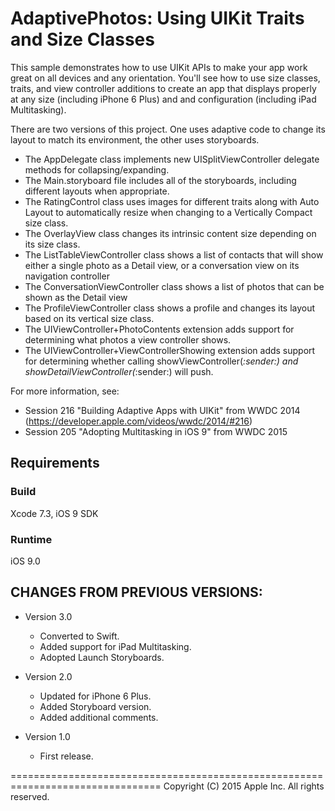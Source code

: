 # AdaptivePhotos: Using UIKit Traits and Size Classes

This sample demonstrates how to use UIKit APIs to make your app work great on all devices and any orientation. You'll see how to use size classes, traits, and view controller additions to create an app that displays properly at any size (including iPhone 6 Plus) and and configuration (including iPad Multitasking).

There are two versions of this project. One uses adaptive code to change its layout to match its environment, the other uses storyboards. 

- The AppDelegate class implements new UISplitViewController delegate methods for collapsing/expanding.
- The Main.storyboard file includes all of the storyboards, including different layouts when appropriate. 
- The RatingControl class uses images for different traits along with Auto Layout to automatically resize when changing to a Vertically Compact size class.
- The OverlayView class changes its intrinsic content size depending on its size class.
- The ListTableViewController class shows a list of contacts that will show either a single photo as a Detail view, or a conversation view on its navigation controller
- The ConversationViewController class shows a list of photos that can be shown as the Detail view
- The ProfileViewController class shows a profile and changes its layout based on its vertical size class.
- The UIViewController+PhotoContents extension adds support for determining what photos a view controller shows.
- The UIViewController+ViewControllerShowing extension adds support for determining whether calling showViewController(_:sender:) and showDetailViewController(_:sender:) will push.

For more information, see:
- Session 216 "Building Adaptive Apps with UIKit" from WWDC 2014 (https://developer.apple.com/videos/wwdc/2014/#216)
- Session 205 "Adopting Multitasking in iOS 9" from WWDC 2015

## Requirements

### Build

Xcode 7.3, iOS 9 SDK

### Runtime

iOS 9.0

CHANGES FROM PREVIOUS VERSIONS:
--------------------------------------------------------------------------------

+ Version 3.0
  - Converted to Swift.
  - Added support for iPad Multitasking.
  - Adopted Launch Storyboards.

+ Version 2.0
  - Updated for iPhone 6 Plus.
  - Added Storyboard version.
  - Added additional comments.

+ Version 1.0
  - First release.

================================================================================
Copyright (C) 2015 Apple Inc. All rights reserved.
